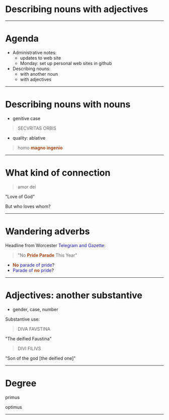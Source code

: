 # Describing nouns with adjectives


---

# Agenda

- Administrative notes:
    - updates to web site
    - Monday: set up personal web sites in github
- Describing nouns:
    - with another noun
    - with adjectives

---




# Describing nouns with nouns


- genitive case

> SECVRITAS ORBIS


- quality: ablative

> homo **magno ingenio**

<style scoped>
  strong {
    color: rgb(159, 69, 17);
  }
  em {
    color: 	rgb(24, 23, 162);
    font-style: normal;
  }
</style>

---

# What kind of connection


> amor dei

"Love of God"

But who loves whom?


---

# Wandering adverbs

Headline from Worcester *Telegram and Gazette*:

> "No **Pride Parade** This Year"

- **No** *parade of pride*?
- *Parade of* **no** *pride*?

<style scoped>
  strong {
    color: rgb(159, 69, 17);
  }
  em {
    color: 	rgb(24, 23, 162);
    font-style: normal;
  }
</style>

---

# Adjectives: another substantive

- gender, case, number

Substantive use:

> DIVA FAVSTINA

"The deified Faustina"

> DIVI FILIVS

"Son of the god [the deified one]"






---



# Degree

primus

optimus


---
